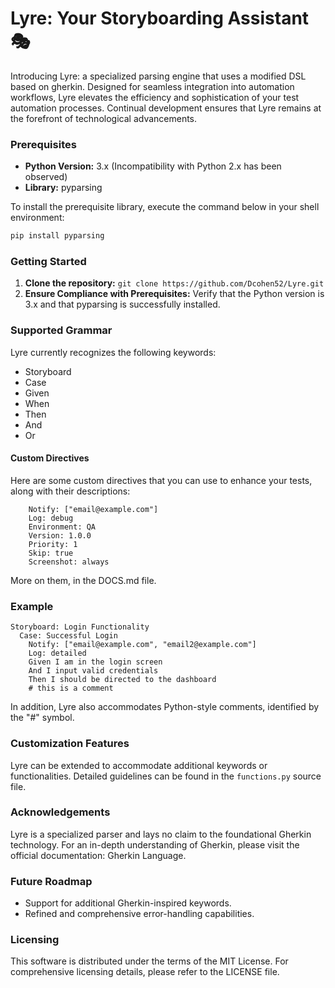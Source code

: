# Lyre: Your Storyboarding Assistant 🎭
Introducing Lyre: a specialized parsing engine that uses a modified DSL based on gherkin. Designed for seamless integration into automation workflows, Lyre elevates the efficiency and sophistication of your test automation processes. Continual development ensures that Lyre remains at the forefront of technological advancements.

### Prerequisites
* **Python Version:** 3.x (Incompatibility with Python 2.x has been observed)
* **Library:** pyparsing

To install the prerequisite library, execute the command below in your shell environment:


```bash
pip install pyparsing
```
### Getting Started
1. **Clone the repository:**
   `git clone https://github.com/Dcohen52/Lyre.git`
3. **Ensure Compliance with Prerequisites:**
Verify that the Python version is 3.x and that pyparsing is successfully installed.
### Supported Grammar
Lyre currently recognizes the following keywords:

* Storyboard
* Case
* Given
* When
* Then
* And
* Or

#### Custom Directives

Here are some custom directives that you can use to enhance your tests, along with their descriptions:

```cucumber
    Notify: ["email@example.com"]
    Log: debug
    Environment: QA
    Version: 1.0.0
    Priority: 1
    Skip: true
    Screenshot: always
```

More on them, in the DOCS.md file.

### Example
```cucumber
Storyboard: Login Functionality
  Case: Successful Login
    Notify: ["email@example.com", "email2@example.com"]
    Log: detailed
    Given I am in the login screen
    And I input valid credentials
    Then I should be directed to the dashboard
    # this is a comment
```

In addition, Lyre also accommodates Python-style comments, identified by the "#" symbol.

### Customization Features
Lyre can be extended to accommodate additional keywords or functionalities. Detailed guidelines can be found in the `functions.py` source file.

### Acknowledgements
Lyre is a specialized parser and lays no claim to the foundational Gherkin technology. For an in-depth understanding of Gherkin, please visit the official documentation: Gherkin Language.

### Future Roadmap
* Support for additional Gherkin-inspired keywords.
* Refined and comprehensive error-handling capabilities.

### Licensing
This software is distributed under the terms of the MIT License. For comprehensive licensing details, please refer to the LICENSE file.
